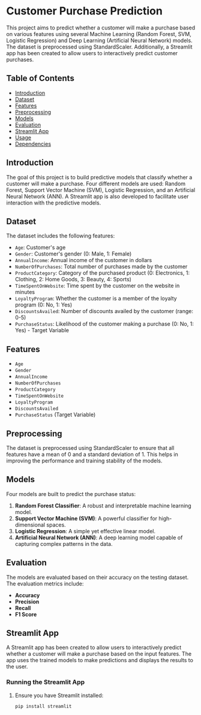 # Customer Purchase Prediction

This project aims to predict whether a customer will make a purchase based on various features using several Machine Learning (Random Forest, SVM, Logistic Regression) and Deep Learning (Artificial Neural Network) models. The dataset is preprocessed using StandardScaler. Additionally, a Streamlit app has been created to allow users to interactively predict customer purchases.

## Table of Contents
- [Introduction](#introduction)
- [Dataset](#dataset)
- [Features](#features)
- [Preprocessing](#preprocessing)
- [Models](#models)
- [Evaluation](#evaluation)
- [Streamlit App](#streamlit-app)
- [Usage](#usage)
- [Dependencies](#dependencies)

## Introduction
The goal of this project is to build predictive models that classify whether a customer will make a purchase. Four different models are used: Random Forest, Support Vector Machine (SVM), Logistic Regression, and an Artificial Neural Network (ANN). A Streamlit app is also developed to facilitate user interaction with the predictive models.

## Dataset
The dataset includes the following features:
- `Age`: Customer's age
- `Gender`: Customer's gender (0: Male, 1: Female)
- `AnnualIncome`: Annual income of the customer in dollars
- `NumberOfPurchases`: Total number of purchases made by the customer
- `ProductCategory`: Category of the purchased product (0: Electronics, 1: Clothing, 2: Home Goods, 3: Beauty, 4: Sports)
- `TimeSpentOnWebsite`: Time spent by the customer on the website in minutes
- `LoyaltyProgram`: Whether the customer is a member of the loyalty program (0: No, 1: Yes)
- `DiscountsAvailed`: Number of discounts availed by the customer (range: 0-5)
- `PurchaseStatus`: Likelihood of the customer making a purchase (0: No, 1: Yes) - Target Variable

## Features
- `Age`
- `Gender`
- `AnnualIncome`
- `NumberOfPurchases`
- `ProductCategory`
- `TimeSpentOnWebsite`
- `LoyaltyProgram`
- `DiscountsAvailed`
- `PurchaseStatus` (Target Variable)

## Preprocessing
The dataset is preprocessed using StandardScaler to ensure that all features have a mean of 0 and a standard deviation of 1. This helps in improving the performance and training stability of the models.

## Models
Four models are built to predict the purchase status:
1. **Random Forest Classifier**: A robust and interpretable machine learning model.
2. **Support Vector Machine (SVM)**: A powerful classifier for high-dimensional spaces.
3. **Logistic Regression**: A simple yet effective linear model.
4. **Artificial Neural Network (ANN)**: A deep learning model capable of capturing complex patterns in the data.

## Evaluation
The models are evaluated based on their accuracy on the testing dataset. The evaluation metrics include:
- **Accuracy**
- **Precision**
- **Recall**
- **F1 Score**

## Streamlit App
A Streamlit app has been created to allow users to interactively predict whether a customer will make a purchase based on the input features. The app uses the trained models to make predictions and displays the results to the user.

### Running the Streamlit App
1. Ensure you have Streamlit installed:
   ```bash
   pip install streamlit
